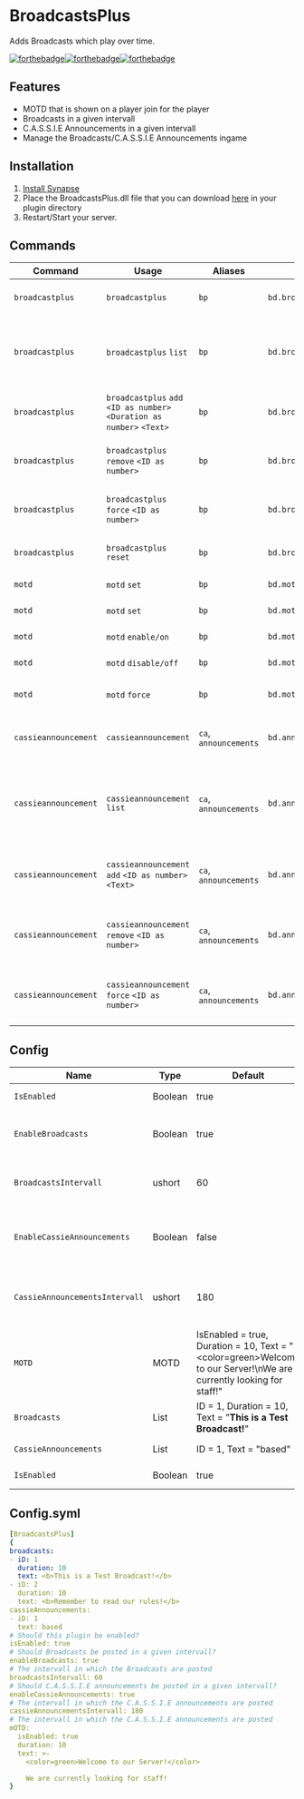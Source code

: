 # BroadcastsPlus
Adds Broadcasts which play over time.

[![forthebadge](https://forthebadge.com/images/badges/built-with-love.svg)](https://forthebadge.com)[![forthebadge](https://forthebadge.com/images/badges/powered-by-coffee.svg)](https://forthebadge.com)[![forthebadge](https://forthebadge.com/images/badges/reading-6th-grade-level.svg)](https://forthebadge.com)

## Features
* MOTD that is shown on a player join for the player
* Broadcasts in a given intervall
* C.A.S.S.I.E Announcements in a given intervall
* Manage the Broadcasts/C.A.S.S.I.E Announcements ingame

## Installation
1. [Install Synapse](https://github.com/SynapseSL/Synapse/wiki#hosting-guides)
2. Place the BroadcastsPlus.dll file that you can download [here](https://github.com/TheVoidNebula/BroadcastsPlus/releases) in your plugin directory
3. Restart/Start your server.

## Commands
Command  | Usage | Aliases | Permission | Description
------------ | ------------ | ------------- | ------------ | ------------ 
`broadcastplus` | `broadcastplus` | `bp` | `bd.broadcasts` | Show all Broadcasts commands
`broadcastplus` | `broadcastplus` `list` | `bp` | `bd.broadcasts.list` | Show all available Broadcasts with their IDs, Durations and Text
`broadcastplus` | `broadcastplus` `add` `<ID as number>` `<Duration as number>` `<Text>` | `bp` | `bd.broadcasts.list` | Add a new Broadcast directly into the Configs
`broadcastplus` | `broadcastplus` `remove` `<ID as number>` | `bp` | `bd.broadcasts.remove` | Remove a already existing Broadcast via the ID
`broadcastplus` | `broadcastplus` `force` `<ID as number>` | `bp` | `bd.broadcasts.force` | Show a Broadcast to everyone via the ID
`broadcastplus` | `broadcastplus` `reset`  | `bp` | `bd.broadcasts.reset` | Reset the whole BroadcastsPlus Config
`motd` | `motd` `set`  | `bp` | `bd.motd` | Show all MOTD commands
`motd` | `motd` `set`  | `bp` | `bd.motd.set` | Set the MOTD ingame
`motd` | `motd` `enable/on`  | `bp` | `bd.motd.enable` | Enables the MOTD
`motd` | `motd` `disable/off`  | `bp` | `bd.motd.enable` | Disables the MOTD
`motd` | `motd` `force`  | `bp` | `bd.motd.enable` | Shows the MOTD to everyone
`cassieannouncement` | `cassieannouncement` | `ca`, `announcements` | `bd.announcements` | Show all C.A.S.S.I.E Announcement commands
`cassieannouncement` | `cassieannouncement` `list` | `ca`, `announcements` | `bd.announcements.list` | Show all available  C.A.S.S.I.E Announcements with their IDs, Durations and Text
`cassieannouncement` | `cassieannouncement` `add` `<ID as number>` `<Text>` | `ca`, `announcements` | `bd.announcements.add` | Add a new C.A.S.S.I.E Announcement directly into the Configs
`cassieannouncement` | `cassieannouncement` `remove` `<ID as number>` | `ca`, `announcements` | `bd.announcements.remove` | Remove a already existing C.A.S.S.I.E Announcement via the ID
`cassieannouncement` | `cassieannouncement` `force` `<ID as number>` | `ca`, `announcements` | `bd.announcements.force` | Show a C.A.S.S.I.E Announcement to everyone via the ID

## Config
Name  | Type | Default | Description
------------ | ------------ | ------------- | ------------ 
`IsEnabled` | Boolean | true | Is this plugin enabled?
`EnableBroadcasts` | Boolean | true | Should Broadcasts be posted in a given intervall?
`BroadcastsIntervall` | ushort | 60 | The intervall in which the Broadcasts are posted
`EnableCassieAnnouncements` | Boolean | false | Should C.A.S.S.I.E announcements be posted in a given intervall?
`CassieAnnouncementsIntervall` | ushort | 180 | The intervall in which the C.A.S.S.I.E announcements are posted
`MOTD` | MOTD | IsEnabled = true, Duration = 10, Text = "<color=green>Welcome to our Server!</color>\nWe are currently looking for staff!" | The intervall in which the C.A.S.S.I.E announcements are posted
`Broadcasts` | List | ID = 1, Duration = 10, Text = "<b>This is a Test Broadcast!</b>" | The Broadcasts
`CassieAnnouncements` | List | ID = 1, Text = "based" | The C.A.S.S.I.E Announcements
`IsEnabled` | Boolean | true | Is this plugin enabled?

## Config.syml
```yml
[BroadcastsPlus]
{
broadcasts:
- iD: 1
  duration: 10
  text: <b>This is a Test Broadcast!</b>
- iD: 2
  duration: 10
  text: <b>Remember to read our rules!</b>
cassieAnnouncements:
- iD: 1
  text: based
# Should this plugin be enabled?
isEnabled: true
# Should Broadcasts be posted in a given intervall?
enableBroadcasts: true
# The intervall in which the Broadcasts are posted
broadcastsIntervall: 60
# Should C.A.S.S.I.E announcements be posted in a given intervall?
enableCassieAnnouncements: true
# The intervall in which the C.A.S.S.I.E announcements are posted
cassieAnnouncementsIntervall: 180
# The intervall in which the C.A.S.S.I.E announcements are posted
mOTD:
  isEnabled: true
  duration: 10
  text: >-
    <color=green>Welcome to our Server!</color>

    We are currently looking for staff!
}
```
